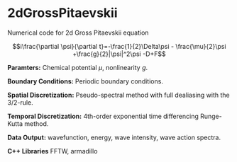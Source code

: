 # 2dGrossPitaevskii

Numerical code for  2d Gross Pitaevskii equation

$$i\frac{\partial \psi}{\partial t}=-\frac{1}{2}\Delta\psi - \frac{\mu}{2}\psi +\frac{g}{2}|\psi|^2\psi -D+F$$

**Paramters:** Chemical potential $\mu$, nonlinearity $g$.

**Boundary Conditions:** Periodic boundary conditions.

**Spatial Discretization:** Pseudo-spectral method with full dealiasing with the 3/2-rule.

**Temporal Discretization:** 4th-order exponential time differencing Runge-Kutta method.

**Data Output:** wavefunction, energy, wave intensity, wave action spectra.

**C++ Libraries** FFTW, armadillo

